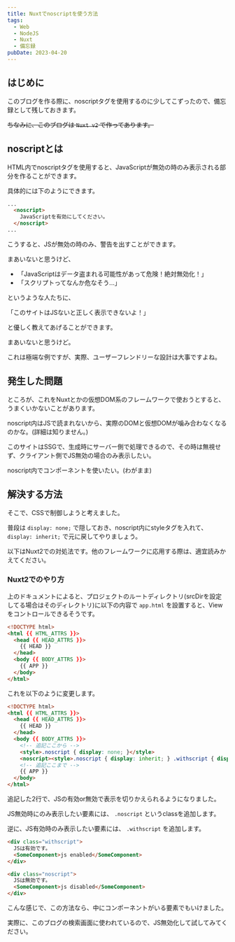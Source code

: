 ```yaml
---
title: Nuxtでnoscriptを使う方法
tags:
  - Web
  - NodeJS
  - Nuxt
  - 備忘録
pubDate: 2023-04-20
---
```


## はじめに

このブログを作る際に、noscriptタグを使用するのに少してこずったので、備忘録として残しておきます。

~~ちなみに、このブログは `Nuxt v2` で作ってあります。~~

## noscriptとは

HTML内でnoscriptタグを使用すると、JavaScriptが無効の時のみ表示される部分を作ることができます。

具体的には下のようにできます。

```html
...
  <noscript>
    JavaScriptを有効にしてください。
  </noscript>
...
```

こうすると、JSが無効の時のみ、警告を出すことができます。

まあいないと思うけど、

- 「JavaScriptはデータ盗まれる可能性があって危険！絶対無効化！」
- 「スクリプトってなんか危なそう...」

というような人たちに、

「このサイトはJSないと正しく表示できないよ！」

と優しく教えてあげることができます。

まあいないと思うけど。

これは極端な例ですが、実際、ユーザーフレンドリーな設計は大事ですよね。

## 発生した問題

ところが、これをNuxtとかの仮想DOM系のフレームワークで使おうとすると、うまくいかないことがあります。

noscript内はJSで読まれないから、実際のDOMと仮想DOMが噛み合わなくなるのかな。(詳細は知りません。)

このサイトはSSGで、生成時にサーバー側で処理できるので、その時は無視せず、クライアント側でJS無効の場合のみ表示したい。

noscript内でコンポーネントを使いたい。(わがまま)

## 解決する方法

そこで、CSSで制御しようと考えました。

普段は `display: none;` で隠しておき、noscript内にstyleタグを入れて、 `display: inherit;` で元に戻してやりましょう。

以下はNuxt2での対処法です。他のフレームワークに応用する際は、適宜読みかえてください。

### Nuxt2でのやり方

<EmbedLink href="https://nuxtjs.org/docs/concepts/views/#document-apphtml"></EmbedLink>

上のドキュメントによると、プロジェクトのルートディレクトリ(srcDirを設定してる場合はそのディレクトリ)に以下の内容で `app.html` を設置すると、Viewをコントロールできるそうです。

```html
<!DOCTYPE html>
<html {{ HTML_ATTRS }}>
  <head {{ HEAD_ATTRS }}>
    {{ HEAD }}
  </head>
  <body {{ BODY_ATTRS }}>
    {{ APP }}
  </body>
</html>
```

これを以下のように変更します。

```html
<!DOCTYPE html>
<html {{ HTML_ATTRS }}>
  <head {{ HEAD_ATTRS }}>
    {{ HEAD }}
  </head>
  <body {{ BODY_ATTRS }}>
    <!-- 追記ここから -->
    <style>.noscript { display: none; }</style>
    <noscript><style>.noscript { display: inherit; } .withscript { display: none; }</style></noscript>
    <!-- 追記ここまで -->
    {{ APP }}
  </body>
</html>
```

追記した2行で、JSの有効or無効で表示を切りかえられるようになりました。

JS無効時にのみ表示したい要素には、 `.noscript` というclassを追加します。

逆に、JS有効時のみ表示したい要素には、 `.withscript` を追加します。

```html
<div class="withscript">
  JSは有効です。
  <SomeComponent>js enabled</SomeComponent>
</div>

<div class="noscript">
  JSは無効です。
  <SomeComponent>js disabled</SomeComponent>
</div>
```

こんな感じで、この方法なら、中にコンポーネントがいる要素でもいけました。

実際に、このブログの検索画面に使われているので、JS無効化して試してみてください。
